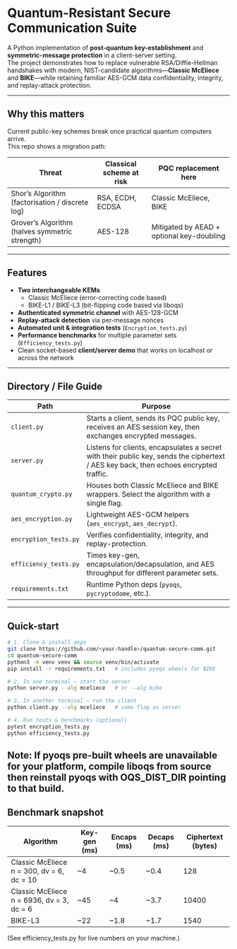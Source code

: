 # Quantum-Resistant Secure Communication Suite

A Python implementation of **post-quantum key-establishment** and **symmetric-message protection** in a client-server setting.  
The project demonstrates how to replace vulnerable RSA/Diffie-Hellman handshakes with modern, NIST-candidate algorithms—**Classic McEliece** and **BIKE**—while retaining familiar AES-GCM data confidentiality, integrity, and replay-attack protection.

---

## Why this matters
Current public-key schemes break once practical quantum computers arrive.  
This repo shows a migration path:

| Threat | Classical scheme at risk | PQC replacement here |
|--------|--------------------------|----------------------|
| Shor’s Algorithm (factorisation / discrete log) | RSA, ECDH, ECDSA | Classic McEliece, BIKE |
| Grover’s Algorithm (halves symmetric strength) | AES-128 | Mitigated by AEAD + optional key-doubling |

---

## Features

* **Two interchangeable KEMs**  
  * Classic McEliece (error-correcting code based)  
  * BIKE-L1 / BIKE-L3 (bit-flipping code based via liboqs)
* **Authenticated symmetric channel** with AES-128-GCM
* **Replay-attack detection** via per-message nonces
* **Automated unit & integration tests** (`Encryption_tests.py`)
* **Performance benchmarks** for multiple parameter sets (`Efficiency_tests.py`)
* Clean socket-based **client/server demo** that works on localhost or across the network

---

## Directory / File Guide

| Path | Purpose |
|------|---------|
| `client.py` | Starts a client, sends its PQC public key, receives an AES session key, then exchanges encrypted messages. |
| `server.py` | Listens for clients, encapsulates a secret with their public key, sends the ciphertext / AES key back, then echoes encrypted traffic. |
| `quantum_crypto.py` | Houses both Classic McEliece and BIKE wrappers. Select the algorithm with a single flag. |
| `aes_encryption.py` | Lightweight AES-GCM helpers (`aes_encrypt`, `aes_decrypt`). |
| `encryption_tests.py` | Verifies confidentiality, integrity, and replay-protection. |
| `efficiency_tests.py` | Times key-gen, encapsulation/decapsulation, and AES throughput for different parameter sets. |
| `requirements.txt` | Runtime Python deps (`pyoqs`, `pycryptodome`, etc.). |

---

## Quick-start

```bash
# 1. Clone & install deps
git clone https://github.com/<your-handle>/quantum-secure-comm.git
cd quantum-secure-comm
python3 -m venv venv && source venv/bin/activate
pip install -r requirements.txt   # includes pyoqs wheels for BIKE

# 2. In one terminal – start the server
python server.py --alg mceliece   # or --alg bike

# 3. In another terminal – run the client
python client.py --alg mceliece   # same flag as server

# 4. Run tests & benchmarks (optional)
pytest encryption_tests.py
python efficiency_tests.py
```

Note: If pyoqs pre-built wheels are unavailable for your platform, compile liboqs from source then reinstall pyoqs with OQS_DIST_DIR pointing to that build.
---
## Benchmark snapshot
Algorithm | Key-gen (ms) | Encaps (ms) | Decaps (ms) | Ciphertext (bytes)
|--------|---------------|-------------|-------------|-------------------|
Classic McEliece n = 300, dv = 6, dc = 10 | ~4 | ~0.5 | ~0.4 | 128
Classic McEliece n = 6936, dv = 3, dc = 6 | ~45 | ~4 | ~3.7 | 10400
BIKE-L3 | ~22 | ~1.8 | ~1.7 | 1540

(See efficiency_tests.py for live numbers on your machine.)


